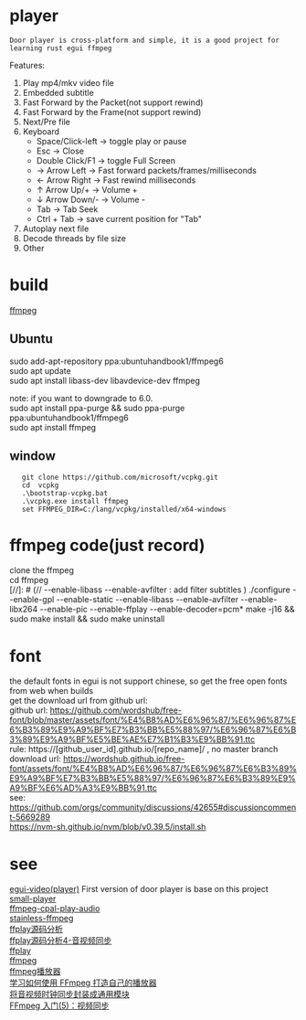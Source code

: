 # player
   
    Door player is cross-platform and simple, it is a good project for learning rust egui ffmpeg  

Features:  
1. Play mp4/mkv video file  
2. Embedded subtitle  
3. Fast Forward by the Packet(not support rewind)  
4. Fast Forward by the Frame(not support rewind)  
5. Next/Pre file  
6. Keyboard  
   * Space/Click-left -> toggle play or pause  
   * Esc -> Close  
   * Double Click/F1 -> toggle Full Screen  
   * → Arrow Left  -> Fast forward packets/frames/milliseconds  
   * ← Arrow Right -> Fast rewind milliseconds  
   * ↑ Arrow Up/+  -> Volume +   
   * ↓ Arrow Down/- -> Volume -  
   * Tab -> Tab Seek
   * Ctrl + Tab -> save current position for "Tab"
7. Autoplay next file
8. Decode threads by file size
9. Other

# build
[ffmpeg](https://github.com/zmwangx/rust-ffmpeg/wiki/Notes-on-building)  

## Ubuntu
sudo add-apt-repository ppa:ubuntuhandbook1/ffmpeg6  
sudo apt update  
sudo apt install libass-dev libavdevice-dev ffmpeg  

note: if you want to downgrade to 6.0.  
sudo apt install ppa-purge && sudo ppa-purge ppa:ubuntuhandbook1/ffmpeg6  
sudo apt install ffmpeg  
## window

```shell
   git clone https://github.com/microsoft/vcpkg.git
   cd  vcpkg
   .\bootstrap-vcpkg.bat
   .\vcpkg.exe install ffmpeg
   set FFMPEG_DIR=C:/lang/vcpkg/installed/x64-windows
```

# ffmpeg code(just record) 
clone the ffmpeg  
cd ffmpeg  
[//]: # (// --enable-libass --enable-avfilter : add filter subtitles  )
./configure --enable-gpl --enable-static --enable-libass --enable-avfilter --enable-libx264 --enable-pic --enable-ffplay --enable-decoder=pcm*
make -j16 && sudo make install && sudo make uninstall  

# font
   the default fonts in egui is not support chinese, so get the free open fonts from web when builds  
get the download url from github url:  
   github url:  https://github.com/wordshub/free-font/blob/master/assets/font/%E4%B8%AD%E6%96%87/%E6%96%87%E6%B3%89%E9%A9%BF%E7%B3%BB%E5%88%97/%E6%96%87%E6%B3%89%E9%A9%BF%E5%BE%AE%E7%B1%B3%E9%BB%91.ttc  
   rule:  https://[github_user_id].github.io/[repo_name]/  , no master branch  
   download url: https://wordshub.github.io/free-font/assets/font/%E4%B8%AD%E6%96%87/%E6%96%87%E6%B3%89%E9%A9%BF%E7%B3%BB%E5%88%97/%E6%96%87%E6%B3%89%E9%A9%BF%E6%AD%A3%E9%BB%91.ttc  
   see: https://github.com/orgs/community/discussions/42655#discussioncomment-5669289  
   https://nvm-sh.github.io/nvm/blob/v0.39.5/install.sh
# see
[egui-video(player)](https://github.com/n00kii/egui-video)   First version of door player is base on this project   
[small-player](https://github.com/imxood/small-player)   
[ffmpeg-cpal-play-audio](https://github.com/dceddia/ffmpeg-cpal-play-audio/blob/main/src/main.rs#L53)  
[stainless-ffmpeg](https://github.com/nomalab/stainless-ffmpeg/blob/master/examples/play.rs)  
[ffplay源码分析](https://www.cnblogs.com/leisure_chn/p/10301215.html)  
[ffplay源码分析4-音视频同步](https://www.cnblogs.com/leisure_chn/p/10307089.html)  
[ffplay](https://ffmpeg.org/ffplay.html)  
[ffmpeg](https://ffmpeg.org/)  
[ffmpeg播放器](https://www.cnblogs.com/leisure_chn/p/10047035.html)  
[学习如何使用 FFmpeg 打造自己的播放器](https://cloud.tencent.com/developer/article/1940943)  
[将音视频时钟同步封装成通用模块](https://blog.csdn.net/u013113678/article/details/126898738)  
[FFmpeg 入门(5)：视频同步](https://www.samirchen.com/ffmpeg-tutorial-5/)  

